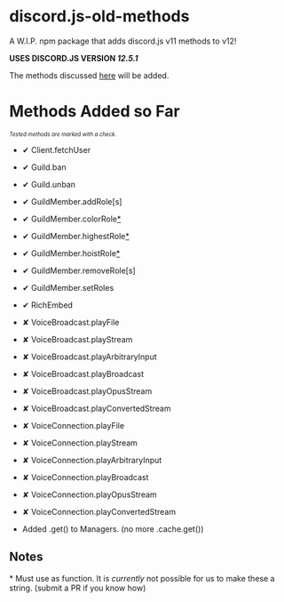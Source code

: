 <!-- ✔✘ -->
# discord.js-old-methods
A W.I.P. npm package that adds discord.js v11 methods to v12!

**USES DISCORD.JS VERSION *12.5.1***

The methods discussed [here](https://discordjs.guide/additional-info/changes-in-v12.html) will be added.

# Methods Added so Far
<sub><sup>*Tested methods are marked with a check.*</sup></sub>

- ✔ Client.fetchUser
- ✔ Guild.ban
- ✔ Guild.unban
- ✔ GuildMember.addRole[s]
- ✔ GuildMember.colorRole[\*](#notes)
- ✔ GuildMember.highestRole[\*](#notes)
- ✔ GuildMember.hoistRole[\*](#notes)
- ✔ GuildMember.removeRole[s]
- ✔ GuildMember.setRoles
- ✔ RichEmbed
- ✘ VoiceBroadcast.playFile
- ✘ VoiceBroadcast.playStream
- ✘ VoiceBroadcast.playArbitraryInput
- ✘ VoiceBroadcast.playBroadcast
- ✘ VoiceBroadcast.playOpusStream
- ✘ VoiceBroadcast.playConvertedStream
- ✘ VoiceConnection.playFile
- ✘ VoiceConnection.playStream
- ✘ VoiceConnection.playArbitraryInput
- ✘ VoiceConnection.playBroadcast
- ✘ VoiceConnection.playOpusStream
- ✘ VoiceConnection.playConvertedStream

- Added .get() to Managers. (no more .cache.get())

## Notes
\* Must use as function. It is *currently* not possible for us to make these a string. (submit a PR if you know how)